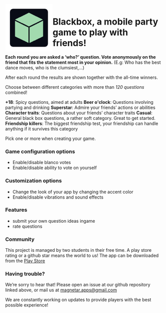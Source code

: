 <img align="left" width="30%" src="https://github.com/TNelen/BlackBox/blob/master/graphics/icon.png?raw=true">

# Blackbox, a mobile party game to play with friends!

**Each round you are asked a ‘who?’ question. Vote anonymously on the friend that fits the statement most in your opinion.**
(E.g: Who has the best dance moves, who is the clumsiest,...)

After each round the results are shown together with the all-time winners. 


Choose between different categories with more than *120 questions* combined!

**+18**: Spicy questions, aimed at adults
**Beer o'clock**: Questions involving partying and drinking
**Superstar**: Admire your friends’ actions or abilities
**Character traits**: Questions about your friends’ character traits
**Casual**: General black box questions, a rather soft category. Great to get started.
**Friendship killers**: The biggest friendship test, your friendship can handle anything if it survives this category

Pick one or more when creating your game. 


### Game configuration options
* Enable/disable blanco votes
* Enable/disable ability to vote on yourself

### Customization options
* Change the look of your app by changing the accent color
* Enable/disable vibrations and sound effects

### Features
* submit your own question ideas ingame
* rate questions


### Community
This project is managed by two students in their free time. A play store rating or a github star means the world to us!
The app can be downloaded from the [Play Store](https://play.google.com/store/apps/details?id=be.dezijwegel.blackbox&hl=en_US)



### Having trouble?
We’re sorry to hear that! Please open an issue at our github repository linked above, or mail us at magnetar.apps@gmail.com

We are constantly working on updates to provide players with the best possible experience!

